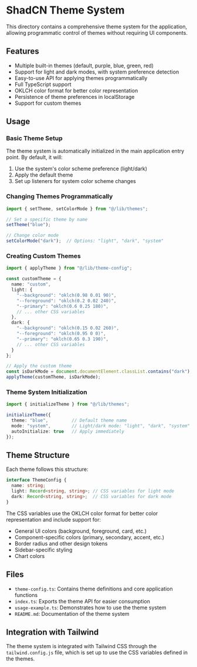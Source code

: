 # ShadCN Theme System

This directory contains a comprehensive theme system for the application, allowing programmatic control of themes without requiring UI components.

## Features

- Multiple built-in themes (default, purple, blue, green, red)
- Support for light and dark modes, with system preference detection
- Easy-to-use API for applying themes programmatically
- Full TypeScript support
- OKLCH color format for better color representation
- Persistence of theme preferences in localStorage
- Support for custom themes

## Usage

### Basic Theme Setup

The theme system is automatically initialized in the main application entry point. By default, it will:

1. Use the system's color scheme preference (light/dark)
2. Apply the default theme
3. Set up listeners for system color scheme changes

### Changing Themes Programmatically

```typescript
import { setTheme, setColorMode } from "@/lib/themes";

// Set a specific theme by name
setTheme("blue");

// Change color mode
setColorMode("dark");  // Options: "light", "dark", "system"
```

### Creating Custom Themes

```typescript
import { applyTheme } from "@/lib/theme-config";

const customTheme = {
  name: "custom",
  light: {
    "--background": "oklch(0.98 0.01 90)",
    "--foreground": "oklch(0.2 0.02 240)",
    "--primary": "oklch(0.6 0.25 180)",
    // ... other CSS variables
  },
  dark: {
    "--background": "oklch(0.15 0.02 260)",
    "--foreground": "oklch(0.95 0 0)",
    "--primary": "oklch(0.65 0.3 190)",
    // ... other CSS variables
  }
};

// Apply the custom theme
const isDarkMode = document.documentElement.classList.contains("dark");
applyTheme(customTheme, isDarkMode);
```

### Theme System Initialization

```typescript
import { initializeTheme } from "@/lib/themes";

initializeTheme({
  theme: "blue",         // Default theme name 
  mode: "system",        // Light/dark mode: "light", "dark", "system"
  autoInitialize: true   // Apply immediately
});
```

## Theme Structure

Each theme follows this structure:

```typescript
interface ThemeConfig {
  name: string;
  light: Record<string, string>; // CSS variables for light mode
  dark: Record<string, string>;  // CSS variables for dark mode
}
```

The CSS variables use the OKLCH color format for better color representation and include support for:

- General UI colors (background, foreground, card, etc.)
- Component-specific colors (primary, secondary, accent, etc.)
- Border radius and other design tokens
- Sidebar-specific styling
- Chart colors

## Files

- `theme-config.ts`: Contains theme definitions and core application functions
- `index.ts`: Exports the theme API for easier consumption
- `usage-example.ts`: Demonstrates how to use the theme system
- `README.md`: Documentation of the theme system

## Integration with Tailwind

The theme system is integrated with Tailwind CSS through the `tailwind.config.js` file, which is set up to use the CSS variables defined in the themes.